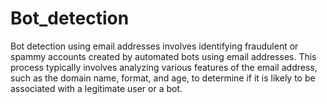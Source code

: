# Bot_detection
Bot detection using email addresses involves identifying fraudulent or spammy accounts created by automated bots using email addresses. This process typically involves analyzing various features of the email address, such as the domain name, format, and age, to determine if it is likely to be associated with a legitimate user or a bot.
